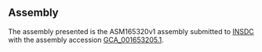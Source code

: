 

Assembly
--------

The assembly presented is the ASM165320v1 assembly submitted to
[INSDC](http://www.insdc.org) with the assembly accession
[GCA\_001653205.1](http://www.ebi.ac.uk/ena/data/view/GCA_001653205.1).
